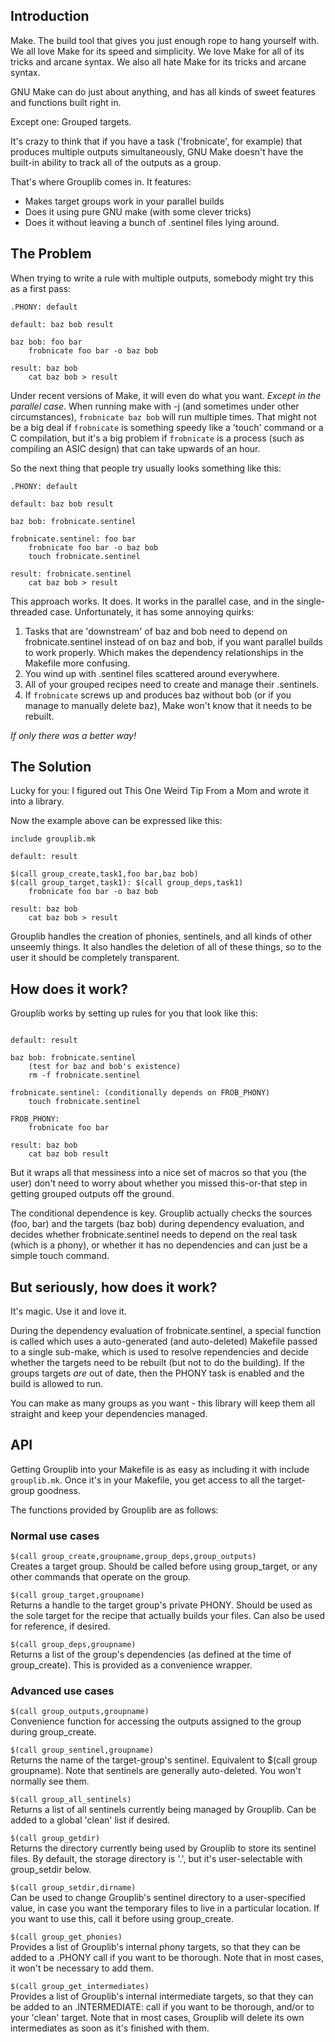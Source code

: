 ## Introduction ##

Make. The build tool that gives you just enough rope to hang yourself with. We
all love Make for its speed and simplicity. We love Make for all of its tricks
and arcane syntax. We also all hate Make for its tricks and arcane syntax.

GNU Make can do just about anything, and has all kinds of sweet features and
functions built right in.

Except one: Grouped targets.

It's crazy to think that if you have a task ('frobnicate', for example) that
produces multiple outputs simultaneously, GNU Make doesn't have the built-in
ability to track all of the outputs as a group.

That's where Grouplib comes in. It features:
 - Makes target groups work in your parallel builds
 - Does it using pure GNU make (with some clever tricks)
 - Does it without leaving a bunch of .sentinel files lying around.

## The Problem ##

When trying to write a rule with multiple outputs, somebody might try this as 
a first pass:
```make
.PHONY: default

default: baz bob result

baz bob: foo bar
	frobnicate foo bar -o baz bob

result: baz bob
	cat baz bob > result
```
Under recent versions of Make, it will even do what you want. *Except in the
parallel case*. When running make with -j (and sometimes under other 
circumstances), `frobnicate baz bob` will run multiple times. That might not be
a big deal if `frobnicate` is something speedy like a 'touch' command or a C
compilation, but it's a big problem if `frobnicate` is a process (such as
compiling an ASIC design) that can take upwards of an hour.

So the next thing that people try usually looks something like this:
```make
.PHONY: default

default: baz bob result

baz bob: frobnicate.sentinel

frobnicate.sentinel: foo bar
	frobnicate foo bar -o baz bob
	touch frobnicate.sentinel

result: frobnicate.sentinel
	cat baz bob > result
```
This approach works. It does. It works in the parallel case, and in the
single-threaded case. Unfortunately, it has some annoying quirks:

1. Tasks that are 'downstream' of baz and bob need to depend on
frobnicate.sentinel instead of on baz and bob, if you want parallel builds to
work properly. Which makes the dependency relationships in the Makefile more
confusing.
1. You wind up with .sentinel files scattered around everywhere.
1. All of your grouped recipes need to create and manage their .sentinels.
1. If `frobnicate` screws up and produces baz without bob (or if you manage to
manually delete baz), Make won't know that it needs to be rebuilt.

*If only there was a better way!*

## The Solution ##

Lucky for you: I figured out This One Weird Tip From a Mom and wrote it into
a library.

Now the example above can be expressed like this:
```make
include grouplib.mk

default: result

$(call group_create,task1,foo bar,baz bob)
$(call group_target,task1): $(call group_deps,task1)
	frobnicate foo bar -o baz bob
 
result: baz bob
	cat baz bob > result
```
Grouplib handles the creation of phonies, sentinels, and all kinds of other
unseemly things. It also handles the deletion of all of these things, so to the
user it should be completely transparent.

## How does it work? ##

Grouplib works by setting up rules for you that look like this:
```make

default: result

baz bob: frobnicate.sentinel
	(test for baz and bob's existence)
	rm -f frobnicate.sentinel

frobnicate.sentinel: (conditionally depends on FROB_PHONY)
	touch frobnicate.sentinel

FROB_PHONY:
	frobnicate foo bar

result: baz bob
	cat baz bob result
```
But it wraps all that messiness into a nice set of macros so that you (the user)
don't need to worry about whether you missed this-or-that step in getting
grouped outputs off the ground.

The conditional dependence is key. Grouplib actually checks the sources (foo,
bar) and the targets (baz bob) during dependency evaluation, and decides whether
frobnicate.sentinel needs to depend on the real task (which is a phony), or
whether it has no dependencies and can just be a simple touch command.

## But seriously, how does it work? ##

It's magic. Use it and love it.

During the dependency evaluation of frobnicate.sentinel, a special function is
called which uses a auto-generated (and auto-deleted) Makefile passed to a
single sub-make, which is used to resolve rependencies and decide whether the 
targets need to be rebuilt (but not to do the building). If the groups targets
*are* out of date, then the PHONY task is enabled and the build is allowed to
run.

You can make as many groups as you want - this library will keep them all
straight and keep your dependencies managed.

API
---
Getting Grouplib into your Makefile is as easy as including it with include
`grouplib.mk`. Once it's in your Makefile, you get access to all the 
target-group goodness.

The functions provided by Grouplib are as follows:
 
### Normal use cases ###

`$(call group_create,groupname,group_deps,group_outputs)`  
     Creates a target group. Should be called before using group_target, or any
     other commands that operate on the group.

`$(call group_target,groupname)`  
     Returns a handle to the target group's private PHONY. Should be used as
     the sole target for the recipe that actually builds your files. Can also 
     be used for reference, if desired.

`$(call group_deps,groupname)`  
     Returns a list of the group's dependencies (as defined at the time of
     group_create). This is provided as a convenience wrapper.

### Advanced use cases ###

`$(call group_outputs,groupname)`  
     Convenience function for accessing the outputs assigned to the
     group during group_create.

`$(call group_sentinel,groupname)`  
     Returns the name of the target-group's sentinel. Equivalent to
     $(call group groupname). Note that sentinels are generally
     auto-deleted. You won't normally see them.
 
`$(call group_all_sentinels)`  
     Returns a list of all sentinels currently being managed by
     Grouplib. Can be added to a global 'clean' list if desired.

`$(call group_getdir)`  
     Returns the directory currently being used by Grouplib to store
     its sentinel files. By default, the storage directory is '.',
     but it's user-selectable with group_setdir below.

`$(call group_setdir,dirname)`  
     Can be used to change Grouplib's sentinel directory to a
     user-specified value, in case you want the temporary files
     to live in a particular location. If you want to use this, call
     it before using group_create.

`$(call group_get_phonies)`  
     Provides a list of Grouplib's internal phony targets, so that they
     can be added to a .PHONY call if you want to be thorough. Note that
     in most cases, it won't be necessary to add them.

`$(call group_get_intermediates)`  
     Provides a list of Grouplib's internal intermediate targets, so that they
     can be added to an .INTERMEDIATE: call if you want to be thorough, and/or
     to your 'clean' target. Note that in most cases, Grouplib will delete 
     its own intermediates as soon as it's finished with them.
